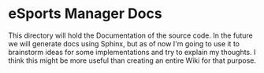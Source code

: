 # eSports Manager Docs

This directory will hold the Documentation of the source code. In the future we will generate docs using Sphinx,
but as of now I'm going to use it to brainstorm ideas for some implementations and try to explain my thoughts.
I think this might be more useful than creating an entire Wiki for that purpose.


